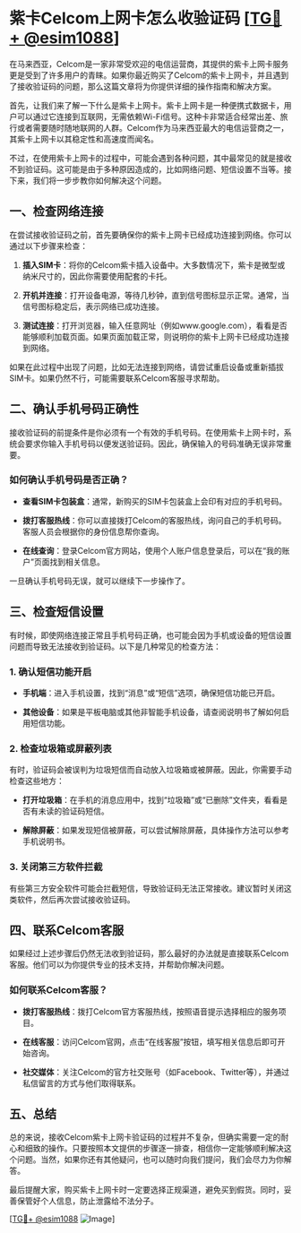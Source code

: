 # 紫卡Celcom上网卡怎么收验证码 [[TG💪+ @esim1088](https://t.me/s/esim1088)]

在马来西亚，Celcom是一家非常受欢迎的电信运营商，其提供的紫卡上网卡服务更是受到了许多用户的青睐。如果你最近购买了Celcom的紫卡上网卡，并且遇到了接收验证码的问题，那么这篇文章将为你提供详细的操作指南和解决方案。

首先，让我们来了解一下什么是紫卡上网卡。紫卡上网卡是一种便携式数据卡，用户可以通过它连接到互联网，无需依赖Wi-Fi信号。这种卡非常适合经常出差、旅行或者需要随时随地联网的人群。Celcom作为马来西亚最大的电信运营商之一，其紫卡上网卡以其稳定性和高速度而闻名。

不过，在使用紫卡上网卡的过程中，可能会遇到各种问题，其中最常见的就是接收不到验证码。这可能是由于多种原因造成的，比如网络问题、短信设置不当等。接下来，我们将一步步教你如何解决这个问题。

## 一、检查网络连接

在尝试接收验证码之前，首先要确保你的紫卡上网卡已经成功连接到网络。你可以通过以下步骤来检查：

1. **插入SIM卡**：将你的Celcom紫卡插入设备中。大多数情况下，紫卡是微型或纳米尺寸的，因此你需要使用配套的卡托。
   
2. **开机并连接**：打开设备电源，等待几秒钟，直到信号图标显示正常。通常，当信号图标稳定后，表示网络已成功连接。

3. **测试连接**：打开浏览器，输入任意网址（例如www.google.com），看看是否能够顺利加载页面。如果页面加载正常，则说明你的紫卡上网卡已经成功连接到网络。

如果在此过程中出现了问题，比如无法连接到网络，请尝试重启设备或重新插拔SIM卡。如果仍然不行，可能需要联系Celcom客服寻求帮助。

## 二、确认手机号码正确性

接收验证码的前提条件是你必须有一个有效的手机号码。在使用紫卡上网卡时，系统会要求你输入手机号码以便发送验证码。因此，确保输入的号码准确无误非常重要。

### 如何确认手机号码是否正确？

- **查看SIM卡包装盒**：通常，新购买的SIM卡包装盒上会印有对应的手机号码。
  
- **拨打客服热线**：你可以直接拨打Celcom的客服热线，询问自己的手机号码。客服人员会根据你的身份信息帮你查询。

- **在线查询**：登录Celcom官方网站，使用个人账户信息登录后，可以在“我的账户”页面找到相关信息。

一旦确认手机号码无误，就可以继续下一步操作了。

## 三、检查短信设置

有时候，即使网络连接正常且手机号码正确，也可能会因为手机或设备的短信设置问题而导致无法接收到验证码。以下是几种常见的检查方法：

### 1. 确认短信功能开启

- **手机端**：进入手机设置，找到“消息”或“短信”选项，确保短信功能已开启。
  
- **其他设备**：如果是平板电脑或其他非智能手机设备，请查阅说明书了解如何启用短信功能。

### 2. 检查垃圾箱或屏蔽列表

有时，验证码会被误判为垃圾短信而自动放入垃圾箱或被屏蔽。因此，你需要手动检查这些地方：

- **打开垃圾箱**：在手机的消息应用中，找到“垃圾箱”或“已删除”文件夹，看看是否有未读的验证码短信。
  
- **解除屏蔽**：如果发现短信被屏蔽，可以尝试解除屏蔽，具体操作方法可以参考手机说明书。

### 3. 关闭第三方软件拦截

有些第三方安全软件可能会拦截短信，导致验证码无法正常接收。建议暂时关闭这类软件，然后再次尝试接收验证码。

## 四、联系Celcom客服

如果经过上述步骤后仍然无法收到验证码，那么最好的办法就是直接联系Celcom客服。他们可以为你提供专业的技术支持，并帮助你解决问题。

### 如何联系Celcom客服？

- **拨打客服热线**：拨打Celcom官方客服热线，按照语音提示选择相应的服务项目。
  
- **在线客服**：访问Celcom官网，点击“在线客服”按钮，填写相关信息后即可开始咨询。

- **社交媒体**：关注Celcom的官方社交账号（如Facebook、Twitter等），并通过私信留言的方式与他们取得联系。

## 五、总结

总的来说，接收Celcom紫卡上网卡验证码的过程并不复杂，但确实需要一定的耐心和细致的操作。只要按照本文提供的步骤逐一排查，相信你一定能够顺利解决这个问题。当然，如果你还有其他疑问，也可以随时向我们提问，我们会尽力为你解答。

最后提醒大家，购买紫卡上网卡时一定要选择正规渠道，避免买到假货。同时，妥善保管好个人信息，防止泄露给不法分子。

[[TG💪+ @esim1088](https://t.me/s/esim1088) ![Image](https://i.postimg.cc/4NQfJmqS/Snipaste-2025-05-13-00-14-12.png)]
